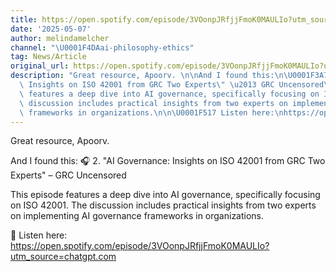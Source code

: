 ```yaml
---
title: https://open.spotify.com/episode/3VOonpJRfjjFmoK0MAULIo?utm_source=chatgpt.com
date: '2025-05-07'
author: melindamelcher
channel: "\U0001F4DAai-philosophy-ethics"
tag: News/Article
original_url: https://open.spotify.com/episode/3VOonpJRfjjFmoK0MAULIo?utm_source=chatgpt.com
description: "Great resource, Apoorv. \n\nAnd I found this:\n\U0001F3A7 2. \"AI Governance:\
  \ Insights on ISO 42001 from GRC Two Experts\" \u2013 GRC Uncensored\n\nThis episode\
  \ features a deep dive into AI governance, specifically focusing on ISO 42001. The\
  \ discussion includes practical insights from two experts on implementing AI governance\
  \ frameworks in organizations.\n\n\U0001F517 Listen here:\nhttps://open.spotify.com/episode/3VOonpJRfjjFmoK0MAULIo?utm_source=chatgpt.com"
---
```


Great resource, Apoorv. 

And I found this:
🎧 2. "AI Governance: Insights on ISO 42001 from GRC Two Experts" – GRC Uncensored

This episode features a deep dive into AI governance, specifically focusing on ISO 42001. The discussion includes practical insights from two experts on implementing AI governance frameworks in organizations.

🔗 Listen here:
https://open.spotify.com/episode/3VOonpJRfjjFmoK0MAULIo?utm_source=chatgpt.com